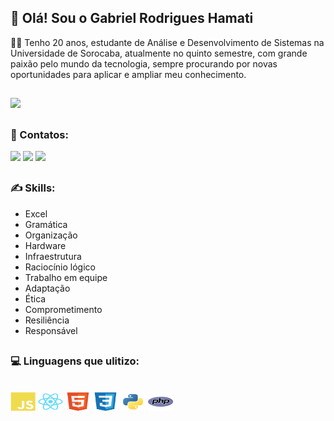 ## 👋 Olá! Sou o Gabriel Rodrigues Hamati

🧑‍💻 Tenho 20 anos, estudante de Análise e Desenvolvimento de Sistemas na Universidade de Sorocaba, atualmente no quinto semestre, com grande paixão pelo mundo da tecnologia, sempre procurando por novas oportunidades para aplicar e ampliar meu conhecimento.
##

<div>
    <img height="180em" src="https://github-readme-stats.vercel.app/api?username=GabHamati&show_icons=true&theme=radical&include_all_commits=true&count_private=true"/>
    <!--<img height="180em" src="https://github-readme-stats.vercel.app/api/top-langs/?username=GabHamati&layout=compact&langs_count=16&theme=radical"/>-->
</div>


##

### 📱 Contatos:
<div> 
  <a href="https://www.instagram.com/gab_hamati/" target="_blank"><img src="https://img.shields.io/badge/-Instagram-%23E4405F?style=for-the-badge&logo=instagram&logoColor=white" target="_blank"></a>
  <a href="https://www.linkedin.com/in/gabriel-rodrigues-hamati-b45b99260/" target="_blank"><img src="https://img.shields.io/badge/-LinkedIn-%230077B5?style=for-the-badge&logo=linkedin&logoColor=white" target="_blank"></a>
  <a href = "mailto:rodrigueshamati@gmail.com"><img src="https://img.shields.io/badge/-Gmail-%23333?style=for-the-badge&logo=gmail&logoColor=white" target="_blank"></a>
</div>

##

### ✍️ Skills:
- Excel
- Gramática
- Organização
- Hardware
- Infraestrutura
- Raciocínio lógico
- Trabalho em equipe
- Adaptação
- Ética
- Comprometimento
- Resiliência
- Responsável

##

### 💻 Linguagens que ulitizo:
<div style="display: inline_block"><br>
  <img align="center" alt="Js" height="30" width="40" src="https://raw.githubusercontent.com/devicons/devicon/master/icons/javascript/javascript-plain.svg">
  <img align="center" alt="React" height="30" width="40" src="https://raw.githubusercontent.com/devicons/devicon/master/icons/react/react-original.svg">
  <img align="center" alt="HTML" height="30" width="40" src="https://raw.githubusercontent.com/devicons/devicon/master/icons/html5/html5-original.svg">
  <img align="center" alt="CSS" height="30" width="40" src="https://raw.githubusercontent.com/devicons/devicon/master/icons/css3/css3-original.svg">
  <img align="center" alt="Python" height="30" width="40" src="https://raw.githubusercontent.com/devicons/devicon/master/icons/python/python-original.svg">
  <img align="center" alt="PHP" height="30" width="40" src="https://raw.githubusercontent.com/devicons/devicon/master/icons/php/php-original.svg">
</div>

##
